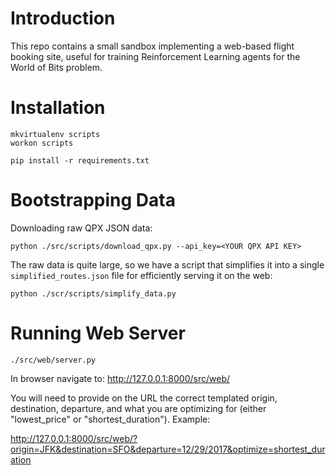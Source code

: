 # Introduction

This repo contains a small sandbox implementing a web-based flight booking site, useful for training Reinforcement Learning agents for the World of Bits problem.

# Installation

```
mkvirtualenv scripts
workon scripts

pip install -r requirements.txt
```

# Bootstrapping Data

Downloading raw QPX JSON data:

```
python ./src/scripts/download_qpx.py --api_key=<YOUR QPX API KEY>
```

The raw data is quite large, so we have a script that simplifies it into a single `simplified_routes.json` file for efficiently serving it on the web:

```
python ./scr/scripts/simplify_data.py
```

# Running Web Server

```
./src/web/server.py
```

In browser navigate to: http://127.0.0.1:8000/src/web/

You will need to provide on the URL the correct templated origin, destination, departure, and what you are optimizing for (either "lowest_price" or "shortest_duration"). Example:

http://127.0.0.1:8000/src/web/?origin=JFK&destination=SFO&departure=12/29/2017&optimize=shortest_duration